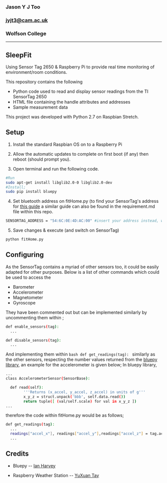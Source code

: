 ### Jason Y J Too
### jyjt3@cam.ac.uk
### Wolfson College
___
## SleepFit

Using Sensor Tag 2650 &amp; Raspberry Pi to provide real time monitoring of environment/room conditions.

This repository contains the following
* Python code used to read and display sensor readings from the TI SensorTag 2650
* HTML file containing the handle attributes and addresses
* Sample measurement data 

This project was developed with Python 2.7 on Raspbian Stretch.
## Setup
1. Install the standard Raspbian OS on to a Raspberry Pi

2. Allow the automatic updates to complete on first boot (if any) then reboot (should prompt you).

3. Open terminal and run the following code.

```bash
#Run
sudo apt-get install libglib2.0-0 libglib2.0-dev 
#Install;
sudo pip install bluepy
```

4. Set bluetooth address on fitHome.py (to find your SensorTag's address for [this guide](https://developer.ibm.com/recipes/tutorials/ti-sensor-tag-and-raspberry-pi/) a similar guide can also be found in the requirement.md file within this repo.

```bash
SENSORTAG_ADDRESS = "54:6C:0E:4D:AC:00" #insert your address instead, within the quote ("") marks
```

5. Save changes & execute (and switch on SensorTag)
```bash
python fitHome.py
```
## Configuring
As the SensorTag contains a myriad of other sensors too, it could be easily adapted for other purposes. Below is a list of other commands which could be used to access the 
- Barometer 
- Accelerometer
- Magnetometer
- Gyroscope

They have been commented out but can be implemented similarly by uncommenting them within ;
```bash
def enable_sensors(tag):
  ...

def disable_sensors(tag):
  ...
```
And implementing them within ```bash def get_readings(tag): ``` similarly as the other sensors, respecting the number values returned from the [bluepy library](https://github.com/IanHarvey/bluepy/blob/master/bluepy/sensortag.py), an example for the accelerometer is given below;
In bluepy library,
```bash
...  
class AccelerometerSensor(SensorBase):

  def read(self):
        '''Returns (x_accel, y_accel, z_accel) in units of g'''
        x_y_z = struct.unpack('bbb', self.data.read())
        return tuple([ (val/self.scale) for val in x_y_z ])
...
```
therefore the code within fitHome.py would be as follows;
```bash
def get_readings(tag):
  ...
  readings["accel_x"], readings["accel_y"],readings["accel_z"] = tag.accelerometer.read()
  ...
```


## Credits
- Bluepy
-- [Ian Harvey](https://github.com/IanHarvey)

- Raspberry Weather Station
-- [YuXuan Tay](https://github.com/yxtay)
